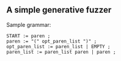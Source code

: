 A simple generative fuzzer
--------------------------

Sample grammar:

```
START := paren ;
paren := "(" opt_paren_list ")" ;
opt_paren_list := paren_list | EMPTY ;
paren_list := paren_list paren | paren ;
```
